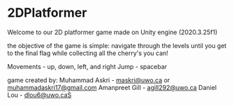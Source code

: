 # 2DPlatformer
 Welcome to our 2D platformer game made on Unity engine (2020.3.25f1)

the objective of the game is simple:
navigate through the levels until you get to the final flag while collecting all the cherry's you can!

Movements - up, down, left, and right
Jump - spacebar

game created by:
Muhammad Askri - maskri@uwo.ca or muhammadaskri17@gmail.com
Amanpreet Gill - agill292@uwo.ca
Daniel Lou - dlou6@uwo.caS
